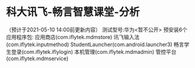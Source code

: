 # 科大讯飞-畅言智慧课堂-分析
（预计于2021-05-10 14:00前更新内容）
测试型号:华为<暂不公开>
预安装6个应用程序包:
应用商店(com.iflytek.mdmstore)
讯飞输入法(com.iflytek.inputmethod)
StudentLauncher(com.android.launcher3)
畅言学生登录(com.iflytek.iflylogin)
本机管理(com.iflytek.mdmadmin)
管控平台(com.iflytek.mdmservice)
